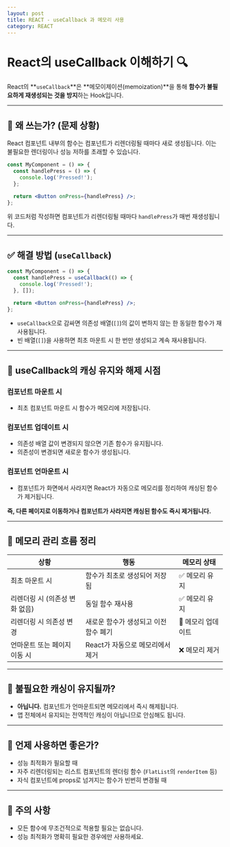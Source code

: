 ```yaml
---
layout: post
title: REACT - useCallback 과 메모리 사용
category: REACT
---
```


# React의 useCallback 이해하기 🔍

React의 **`useCallback`**은 **메모이제이션(memoization)**을 통해 **함수가 불필요하게 재생성되는 것을 방지**하는 Hook입니다.

---

## 📌 왜 쓰는가? (문제 상황)

React 컴포넌트 내부의 함수는 컴포넌트가 리렌더링될 때마다 새로 생성됩니다. 이는 불필요한 렌더링이나 성능 저하를 초래할 수 있습니다.

```jsx
const MyComponent = () => {
  const handlePress = () => {
    console.log('Pressed!');
  };

  return <Button onPress={handlePress} />;
};
```

위 코드처럼 작성하면 컴포넌트가 리렌더링될 때마다 `handlePress`가 매번 재생성됩니다.

---

## ✅ 해결 방법 (`useCallback`)

```jsx
const MyComponent = () => {
  const handlePress = useCallback(() => {
    console.log('Pressed!');
  }, []);

  return <Button onPress={handlePress} />;
};
```

- `useCallback`으로 감싸면 의존성 배열(`[]`)의 값이 변하지 않는 한 동일한 함수가 재사용됩니다.
- 빈 배열(`[]`)을 사용하면 최초 마운트 시 한 번만 생성되고 계속 재사용됩니다.

---

## 📌 useCallback의 캐싱 유지와 해제 시점

### 컴포넌트 마운트 시
- 최초 컴포넌트 마운트 시 함수가 메모리에 저장됩니다.

### 컴포넌트 업데이트 시
- 의존성 배열 값이 변경되지 않으면 기존 함수가 유지됩니다.
- 의존성이 변경되면 새로운 함수가 생성됩니다.

### 컴포넌트 언마운트 시
- 컴포넌트가 화면에서 사라지면 React가 자동으로 메모리를 정리하여 캐싱된 함수가 제거됩니다.

**즉, 다른 페이지로 이동하거나 컴포넌트가 사라지면 캐싱된 함수도 즉시 제거됩니다.**

---

## 📌 메모리 관리 흐름 정리

| 상황 | 행동 | 메모리 상태 |
|---|---|---|
| 최초 마운트 시 | 함수가 최초로 생성되어 저장됨 | ✅ 메모리 유지 |
| 리렌더링 시 (의존성 변화 없음) | 동일 함수 재사용 | ✅ 메모리 유지 |
| 리렌더링 시 의존성 변경 | 새로운 함수가 생성되고 이전 함수 폐기 | 🔄 메모리 업데이트 |
| 언마운트 또는 페이지 이동 시 | React가 자동으로 메모리에서 제거 | ❌ 메모리 제거 |

---

## 📌 불필요한 캐싱이 유지될까?

- **아닙니다.** 컴포넌트가 언마운트되면 메모리에서 즉시 해제됩니다.
- 앱 전체에서 유지되는 전역적인 캐싱이 아닙니므로 안심해도 됩니다.

---

## 📌 언제 사용하면 좋은가?

- 성능 최적화가 필요할 때
- 자주 리렌더링되는 리스트 컴포넌트의 렌더링 함수 (`FlatList`의 `renderItem` 등)
- 자식 컴포넌트에 props로 넘겨지는 함수가 빈번히 변경될 때

---

## 🚩 주의 사항

- 모든 함수에 무조건적으로 적용할 필요는 없습니다.
- 성능 최적화가 명확히 필요한 경우에만 사용하세요.

